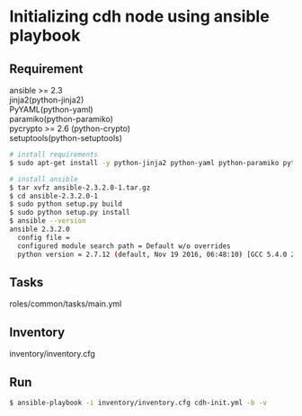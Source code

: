 # Initializing cdh node using ansible playbook

## Requirement
ansible >= 2.3  
jinja2(python-jinja2)  
PyYAML(python-yaml)  
paramiko(python-paramiko)  
pycrypto >= 2.6 (python-crypto)  
setuptools(python-setuptools)    

```bash
# install requirements
$ sudo apt-get install -y python-jinja2 python-yaml python-paramiko python-crypto python-setuptools
```  

```bash
# install ansible
$ tar xvfz ansible-2.3.2.0-1.tar.gz
$ cd ansible-2.3.2.0-1
$ sudo python setup.py build
$ sudo python setup.py install
$ ansible --version
ansible 2.3.2.0
  config file = 
  configured module search path = Default w/o overrides
  python version = 2.7.12 (default, Nov 19 2016, 06:48:10) [GCC 5.4.0 20160609]
```  

## Tasks
roles/common/tasks/main.yml  

## Inventory
inventory/inventory.cfg

## Run 
```bash
$ ansible-playbook -i inventory/inventory.cfg cdh-init.yml -b -v
```  
